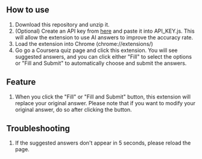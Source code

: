 ## How to use
1. Download this repository and unzip it.
2. (Optional) Create an API key from [here](https://aistudio.google.com/app/apikey) and paste it into API_KEY.js. This will allow the extension to use AI answers to improve the accuracy rate.
3. Load the extension into Chrome (chrome://extensions/)
4. Go go a Coursera quiz page and click this extension. You will see suggested answers, and you can click either "Fill" to select the options or "Fill and Submit" to automatically choose and submit the answers.

## Feature
1. When you click the "Fill" or "Fill and Submit" button, this extension will replace your original answer. Please note that if you want to modify your original answer, do so after clicking the button.

## Troubleshooting
1. If the suggested answers don't appear in 5 seconds, please reload the page.
